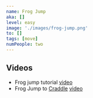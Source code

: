 ```yaml
---
name: Frog Jump
aka: []
level: easy
image: './images/frog-jump.png'
to: []
tags: [move]
numPeople: two
---
```


## Videos

- Frog jump tutorial [video](https://youtu.be/ONc5e0rzHGQ?t=124)
- Frog Jump to [Craddle](/acro/craddle) [video](https://youtu.be/OrggqdEnDUU)
